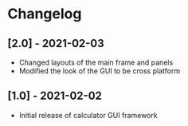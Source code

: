 # Changelog

## [2.0] - 2021-02-03
* Changed layouts of the main frame and panels
* Modified the look of the GUI to be cross platform

## [1.0] - 2021-02-02
* Initial release of calculator GUI framework

